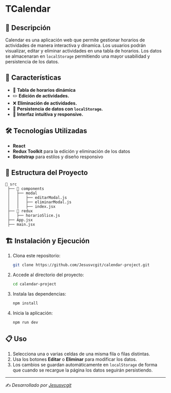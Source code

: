 # TCalendar

## 📌 Descripción
Calendar es una aplicación web que permite gestionar horarios de actividades de manera interactiva y dinamica. Los usuarios podrán visualizar, editar y eliminar actividades en una tabla de horarios. Los datos se almacenaran en `localStorage` permitiendo una mayor usabilidad y persistencia de los datos.

## 🚀 Características
- 📅 **Tabla de horarios dinámica**
- ✏️ **Edición de actividades.**
- ❌ **Eliminación de actividades.**
- 💾 **Persistencia de datos con `localStorage`.**
- 🎨 **Interfaz intuitiva y responsive.**

## 🛠️ Tecnologías Utilizadas
- **React**
- **Redux Toolkit** para la edición y eliminación de los datos
- **Bootstrap** para estilos y diseño responsivo

## 📂 Estructura del Proyecto
```
📂 src
 ├── 📂 components
 │   ├── modal
 │   │   ├── editarModal.js
 │   │   ├── eliminarModal.js
 │   │   ├── index.jsx
 ├── 📂 redux
 │   ├── horarioSlice.js
 ├── App.jsx
 ├── main.jsx
```

## 🏗️ Instalación y Ejecución
1. Clona este repositorio:
   ```bash
   git clone https://github.com/Jesusvcgit/calendar-project.git
   ```
2. Accede al directorio del proyecto:
   ```bash
   cd calendar-project
   ```
3. Instala las dependencias:
   ```bash
   npm install
   ```
4. Inicia la aplicación:
   ```bash
   npm run dev
   ```

## 📋 Uso
1. Selecciona una o varias celdas de una misma fila o filas distintas.
2. Usa los botones **Editar** o **Eliminar** para modificar los datos.
3. Los cambios se guardan automáticamente en `localStorage` de forma que cuando se recargue la página los datos seguirán persistiendo.

---
✍️ _Desarrollado por [Jesusvcgit](https://github.com/Jesusvcgit)_

